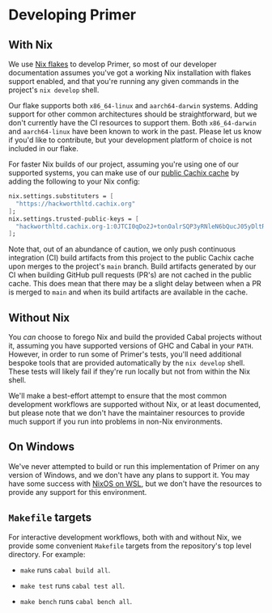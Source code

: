 # Developing Primer

## With Nix

We use [Nix flakes](https://nixos.wiki/wiki/Flakes) to develop Primer,
so most of our developer documentation assumes you've got a working
Nix installation with flakes support enabled, and that you're running
any given commands in the project's `nix develop` shell.

Our flake supports both `x86_64-linux` and `aarch64-darwin` systems.
Adding support for other common architectures should be
straightforward, but we don't currently have the CI resources to
support them. Both `x86_64-darwin` and `aarch64-linux` have been known
to work in the past. Please let us know if you'd like to contribute,
but your development platform of choice is not included in our flake.

For faster Nix builds of our project, assuming you're using one of our
supported systems, you can make use of our [public Cachix
cache](https://app.cachix.org/organization/hackworthltd/cache/hackworthltd#pull)
by adding the following to your Nix config:

```nix
nix.settings.substituters = [
  "https://hackworthltd.cachix.org"
];
nix.settings.trusted-public-keys = [
  "hackworthltd.cachix.org-1:0JTCI0qDo2J+tonOalrSQP3yRNleN6bQucJ05yDltRI="
];
```

Note that, out of an abundance of caution, we only push continuous
integration (CI) build artifacts from this project to the public Cachix
cache upon merges to the project's `main` branch. Build artifacts
generated by our CI when building GitHub pull requests (PR's) are not
cached in the public cache. This does mean that there may be a slight
delay between when a PR is merged to `main` and when its build
artifacts are available in the cache.

## Without Nix

You *can* choose to forego Nix and build the provided Cabal projects
without it, assuming you have supported versions of GHC and Cabal in
your `PATH`. However, in order to run some of Primer's tests, you'll
need additional bespoke tools that are provided automatically by the
`nix develop` shell. These tests will likely fail if they're run
locally but not from within the Nix shell.

We'll make a best-effort attempt to ensure that the most common
development workflows are supported without Nix, or at least
documented, but please note that we don't have the maintainer
resources to provide much support if you run into problems in non-Nix
environments.

## On Windows

We've never attempted to build or run this implementation of Primer on
any version of Windows, and we don't have any plans to support it. You
may have some success with [NixOS on
WSL](https://github.com/nix-community/NixOS-WSL), but we don't have
the resources to provide any support for this environment.

## `Makefile` targets

For interactive development workflows, both with and without Nix, we
provide some convenient `Makefile` targets from the repository's top
level directory. For example:

* `make` runs `cabal build all`.

* `make test` runs `cabal test all`.

* `make bench` runs `cabal bench all`.
